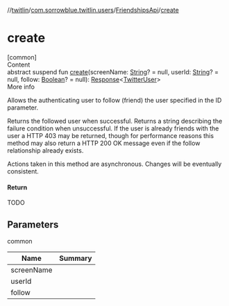 //[twitlin](../../index.md)/[com.sorrowblue.twitlin.users](../index.md)/[FriendshipsApi](index.md)/[create](create.md)



# create  
[common]  
Content  
abstract suspend fun [create](create.md)(screenName: [String](https://kotlinlang.org/api/latest/jvm/stdlib/kotlin/-string/index.html)? = null, userId: [String](https://kotlinlang.org/api/latest/jvm/stdlib/kotlin/-string/index.html)? = null, follow: [Boolean](https://kotlinlang.org/api/latest/jvm/stdlib/kotlin/-boolean/index.html)? = null): [Response](../../com.sorrowblue.twitlin.client/-response/index.md)<[TwitterUser](../../com.sorrowblue.twitlin.objects/-twitter-user/index.md)>  
More info  


Allows the authenticating user to follow (friend) the user specified in the ID parameter.



Returns the followed user when successful. Returns a string describing the failure condition when unsuccessful. If the user is already friends with the user a HTTP 403 may be returned, though for performance reasons this method may also return a HTTP 200 OK message even if the follow relationship already exists.



Actions taken in this method are asynchronous. Changes will be eventually consistent.



#### Return  


TODO



## Parameters  
  
common  
  
|  Name|  Summary| 
|---|---|
| <a name="com.sorrowblue.twitlin.users/FriendshipsApi/create/#kotlin.String?#kotlin.String?#kotlin.Boolean?/PointingToDeclaration/"></a>screenName| <a name="com.sorrowblue.twitlin.users/FriendshipsApi/create/#kotlin.String?#kotlin.String?#kotlin.Boolean?/PointingToDeclaration/"></a>
| <a name="com.sorrowblue.twitlin.users/FriendshipsApi/create/#kotlin.String?#kotlin.String?#kotlin.Boolean?/PointingToDeclaration/"></a>userId| <a name="com.sorrowblue.twitlin.users/FriendshipsApi/create/#kotlin.String?#kotlin.String?#kotlin.Boolean?/PointingToDeclaration/"></a>
| <a name="com.sorrowblue.twitlin.users/FriendshipsApi/create/#kotlin.String?#kotlin.String?#kotlin.Boolean?/PointingToDeclaration/"></a>follow| <a name="com.sorrowblue.twitlin.users/FriendshipsApi/create/#kotlin.String?#kotlin.String?#kotlin.Boolean?/PointingToDeclaration/"></a>
  
  



